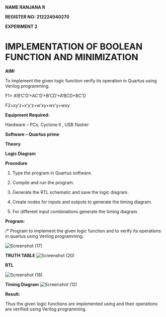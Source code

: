 **NAME RANJANA R**

**REGISTER NO: 212224040270**

**EXPERIMENT 2**

# IMPLEMENTATION OF BOOLEAN FUNCTION AND MINIMIZATION

**AIM:**

To implement the given logic function verify its operation in Quartus using Verilog programming.

F1= A’B’C’D’+AC’D’+B’CD’+A’BCD+BC’D 

F2=xy’z+x’y’z+w’xy+wx’y+wxy

**Equipment Required:**

Hardware – PCs, Cyclone II , USB flasher

**Software – Quartus prime**

**Theory**

**Logic Diagram**

**Procedure**

1.	Type the program in Quartus software.

2.	Compile and run the program.

3.	Generate the RTL schematic and save the logic diagram.

4.	Create nodes for inputs and outputs to generate the timing diagram.

5.	For different input combinations generate the timing diagram.


**Program:**

/* Program to implement the given logic function and to verify its operations in quartus using Verilog programming. 

![Screenshot (17)](https://github.com/user-attachments/assets/1d75d8ed-f5c3-4a0e-920b-78ca8376ca6b)

**TRUTH TABLE**
![Screenshot (20)](https://github.com/user-attachments/assets/d4cb9041-7590-4a40-b438-5a30019faffb)

**RTL**

![Screenshot (18)](https://github.com/user-attachments/assets/3f24243e-6029-448a-bdb1-165c567cec7e)

**Timing Diagram**
![Screenshot (12)](https://github.com/user-attachments/assets/c6a6cf08-4010-4866-b9f3-6de6ef40ba07)

**Result:**

Thus the given logic functions are implemented using and their operations are verified using Verilog programming.

